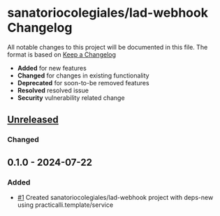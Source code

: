 # sanatoriocolegiales/lad-webhook Changelog

All notable changes to this project will be documented in this file.
The format is based on [Keep a Changelog](https://keepachangelog.com/en/1.0.0/)

* **Added** for new features
* **Changed** for changes in existing functionality
* **Deprecated** for soon-to-be removed features
* **Resolved** resolved issue
* **Security** vulnerability related change

## [Unreleased]

### Changed

## 0.1.0 - 2024-07-22

### Added

* [#1](https://github.com/practicalli/clojure/issues/1) Created sanatoriocolegiales/lad-webhook project with deps-new using practicalli.template/service

[Unreleased]: https://github.com/sanatoriocolegiales/lad-webhook/compare/0.1.1...HEAD
